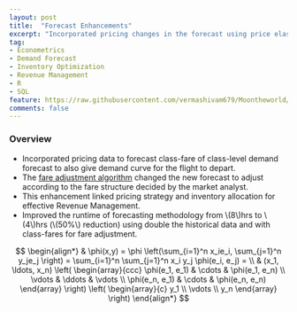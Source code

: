 ```yaml
---
layout: post
title:  "Forecast Enhancements"
excerpt: "Incorporated pricing changes in the forecast using price elasticity of demand to enhance inventory allocation."
tag:
- Econometrics
- Demand Forecast
- Inventory Optimization
- Revenue Management
- R
- SQL
feature: https://raw.githubusercontent.com/vermashivam679/Moontheworld/master/assets/img/enhancement.jpg
comments: false
---
```


### Overview  

- Incorporated pricing data to forecast class-fare of class-level demand forecast to also give demand curve for the flight to depart.  
- The [fare adjustment algorithm](https://vermashivam679.github.io/Moontheworld/fare-realignment/) changed the new forecast to adjust according to the fare structure decided by the market analyst.  
- This enhancement linked pricing strategy and inventory allocation for effective Revenue Management.  
- Improved the runtime of forecasting methodology from \\(8\\)hrs to \\(4\\)hrs (\\(50\%\\) reduction) using double the historical data and with class-fares for fare adjustment.  





$$
\begin{align*}
  & \phi(x,y) = \phi \left(\sum_{i=1}^n x_ie_i, \sum_{j=1}^n y_je_j \right)
  = \sum_{i=1}^n \sum_{j=1}^n x_i y_j \phi(e_i, e_j) = \\
  & (x_1, \ldots, x_n) \left( \begin{array}{ccc}
      \phi(e_1, e_1) & \cdots & \phi(e_1, e_n) \\
      \vdots & \ddots & \vdots \\
      \phi(e_n, e_1) & \cdots & \phi(e_n, e_n)
    \end{array} \right)
  \left( \begin{array}{c}
      y_1 \\
      \vdots \\
      y_n
    \end{array} \right)
\end{align*}
$$
